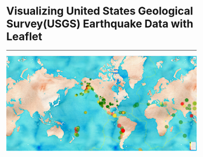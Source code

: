 <h1> Visualizing United States Geological Survey(USGS) Earthquake Data with Leaflet</h1><hr>
<p><img src="images/Satellite.PNG" </p>
